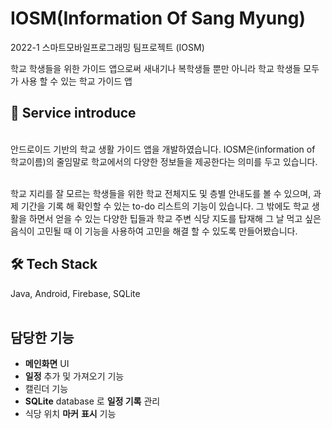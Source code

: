 # IOSM(Information Of Sang Myung)
2022-1 스마트모바일프로그래밍 팀프로젝트 (IOSM)
 
학교 학생들을 위한 가이드 앱으로써 새내기나 복학생들 뿐만 아니라 학교 학생들 모두가 사용 할 수 있는 학교 가이드 앱

<h2>💁 Service introduce</h2> <br>
안드로이드 기반의 학교 생활 가이드 앱을 개발하였습니다. IOSM은(information of 학교이름)의 줄임말로 학교에서의 다양한 정보들을 제공한다는 의미를 두고 있습니다. <br><br>

학교 지리를 잘 모르는 학생들을 위한 학교 전체지도 및 층별 안내도를 볼 수 있으며, 과제 기간을 기록 해 확인할 수 있는 to-do 리스트의 기능이 있습니다. 그 밖에도 학교 생활을 하면서 얻을 수 있는 다양한 팁들과 학교 주변 식당 지도를 탑재해 그 날 먹고 싶은 음식이 고민될 때 이 기능을 사용하여 고민을 해결 할 수 있도록 만들어봤습니다. 

<h2>🛠 Tech Stack </h2> 
Java, Android, Firebase, SQLite
<br><br>

## 담당한 기능

- **메인화면** UI
- **일정** 추가 및 가져오기 기능
- 캘린더 기능
- **SQLite** database 로 **일정 기록** 관리
- 식당 위치 **마커** **표시** 기능
